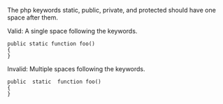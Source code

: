 The php keywords static, public, private, and protected should have one space after them.

Valid: A single space following the keywords.
```
public static function foo()
{
}
```

Invalid: Multiple spaces following the keywords.
```
public  static  function foo()
{
}
```
